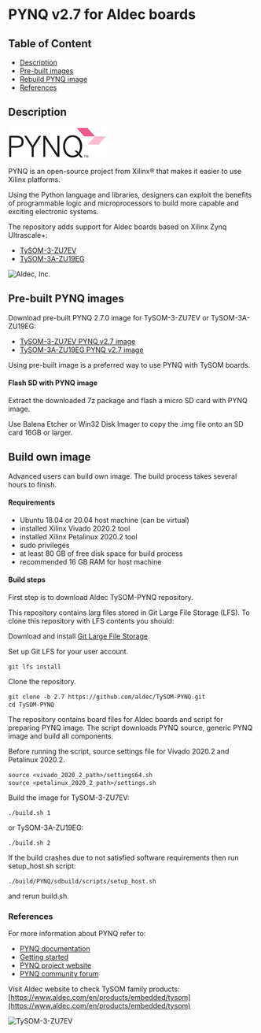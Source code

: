 # PYNQ v2.7 for Aldec boards

## Table of Content
- [Description](#description)
- [Pre-built images](#pre-built)
- [Rebuild PYNQ image](#rebuild)
- [References](#references)

<a name="description"/>

## Description
![PYNQ](https://raw.githubusercontent.com/Xilinx/PYNQ/master/logo.png)

PYNQ is an open-source project from Xilinx® that makes it easier to use Xilinx platforms.

Using the Python language and libraries, designers can exploit the benefits of programmable logic and microprocessors to build more capable and exciting electronic systems.

The repository adds support for Aldec boards based on Xilinx Zynq Ultrascale+:
- [TySOM-3-ZU7EV](https://www.aldec.com/en/products/emulation/tysom_boards/zynq_ultrascale_mpsoc/tysom_3_zu7ev)
- [TySOM-3A-ZU19EG](https://www.aldec.com/en/products/emulation/tysom_boards/zynq_ultrascale_mpsoc/tysom_3a_zu19eg)

![Aldec, Inc.](https://www.aldec.com/images/content/corporate/Corporate_Logo_Aldec_Crescent.png)

<a name="pre-built"/>

## Pre-built PYNQ images
Download pre-built PYNQ 2.7.0 image for TySOM-3-ZU7EV or TySOM-3A-ZU19EG:
- [TySOM-3-ZU7EV PYNQ v2.7 image](https://github.com/aldec/TySOM-3-ZU7EV/releases/download/pynq_v2.7/tysom3_v2.7.0.img.7z)
- [TySOM-3A-ZU19EG PYNQ v2.7 image](https://github.com/aldec/TySOM-3A-ZU19EG/releases/download/pynq_v2.7/tysom3a_v2.7.0.img.7z)

Using pre-built image is a preferred way to use PYNQ with TySOM boards.

#### Flash SD with PYNQ image
Extract the downloaded 7z package and flash a micro SD card with PYNQ image.

Use Balena Etcher or Win32 Disk Imager to copy the .img file onto an SD card 16GB or larger.

<a name="rebuild"/>

## Build own image
Advanced users can build own image. The build process takes several hours to finish. 
#### Requirements
- Ubuntu 18.04 or 20.04 host machine (can be virtual)
- installed Xilinx Vivado 2020.2 tool
- installed Xilinx Petalinux 2020.2 tool
- sudo privileges
- at least 80 GB of free disk space for build process
- recommended 16 GB RAM for host machine

#### Build steps

First step is to download Aldec TySOM-PYNQ repository.

This repository contains larg files stored in Git Large File Storage (LFS). To clone this repository with LFS contents you should:

Download and install [Git Large File Storage](https://git-lfs.github.com/).

Set up Git LFS for your user account.
```
git lfs install
```
Clone the repository.
```
git clone -b 2.7 https://github.com/aldec/TySOM-PYNQ.git
cd TySOM-PYNQ
```
The repository contains board files for Aldec boards and script for preparing PYNQ image. The script downloads PYNQ source, generic PYNQ image and build all components.

Before running the script, source settings file for Vivado 2020.2 and Petalinux 2020.2.
````
source <vivado_2020_2_path>/settings64.sh
source <petalinux_2020_2_path>/settings.sh
````

Build the image for TySOM-3-ZU7EV:
```
./build.sh 1
```
or TySOM-3A-ZU19EG:
```
./build.sh 2
```

If the build crashes due to not satisfied software requirements then run setup_host.sh script:
```
./build/PYNQ/sdbuild/scripts/setup_host.sh
```
and rerun build.sh.

<a name="references"/>

### References
For more information about PYNQ refer to:
- [PYNQ documentation](https://pynq.readthedocs.io/en/v2.7.0/)
- [Getting started](https://pynq.readthedocs.io/en/v2.7.0/getting_started.html)
- [PYNQ project website](http://www.pynq.io/)
- [PYNQ community forum](https://discuss.pynq.io/)


Visit Aldec website to check TySOM family products:
[https://www.aldec.com/en/products/embedded/tysom](https://www.aldec.com/en/products/embedded/tysom)

![TySOM-3-ZU7EV](https://www.aldec.com/images/content/products/tysom_boards/zynq_7000/tysom_3_view.jpg "TySOM-3-ZU7EV")
